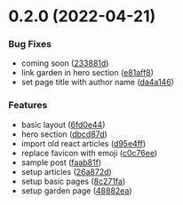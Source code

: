 

# 0.2.0 (2022-04-21)


### Bug Fixes

* coming soon ([233881d](https://github.com/shakogegia/shakogegia.github.io/commit/233881d71ae6002700af51fa781176a83f736e0d))
* link garden in hero section ([e81aff8](https://github.com/shakogegia/shakogegia.github.io/commit/e81aff8119a863a6802997254084ec18cf7b6461))
* set page title with author name ([da4a146](https://github.com/shakogegia/shakogegia.github.io/commit/da4a14692611c9bf0fd312fe28be471f6b8fb93b))


### Features

* basic layout ([6fd0e44](https://github.com/shakogegia/shakogegia.github.io/commit/6fd0e44b88186714b188d4a3fca4cddb7f02bdfc))
* hero section ([dbcd87d](https://github.com/shakogegia/shakogegia.github.io/commit/dbcd87dca5472bd4e8cecdc5dbad405ad324a338))
* import old react articles ([d95e4ff](https://github.com/shakogegia/shakogegia.github.io/commit/d95e4ffe23bf4829490d0a5729ac413e51607343))
* replace favicon with emoji ([c0c76ee](https://github.com/shakogegia/shakogegia.github.io/commit/c0c76ee4934da0a2c35095e842c6dd4fff728db7))
* sample post ([faab81f](https://github.com/shakogegia/shakogegia.github.io/commit/faab81f6fd94de5e5614fe6a769e8bb14adf184f))
* setup articles ([26a872d](https://github.com/shakogegia/shakogegia.github.io/commit/26a872d88eb847a35a8f425851a7e40d9a16c235))
* setup basic pages ([8c271fa](https://github.com/shakogegia/shakogegia.github.io/commit/8c271fa05baf6a5261520ad9a39fccaa8b70279c))
* setup garden page ([48882ea](https://github.com/shakogegia/shakogegia.github.io/commit/48882ea063ef2633c3d7b1ce733ba5f5994caeec))